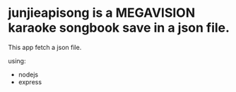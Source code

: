﻿# junjieapisong is a MEGAVISION karaoke songbook save in a json file.
 
 This app fetch a json file.
 
 using:
 
   - nodejs
   - express
